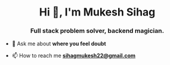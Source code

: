 <h1 align="center">Hi 👋, I'm Mukesh Sihag</h1>
<h3 align="center">Full stack problem solver, backend magician.</h3>

- 💬 Ask me about **where you feel doubt**

- 📫 How to reach me **sihagmukesh22@gmail.com**

